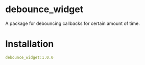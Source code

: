 # debounce_widget

A package for debouncing callbacks for certain amount of time.

# Installation

```yaml
debounce_widget:1.0.0
```
